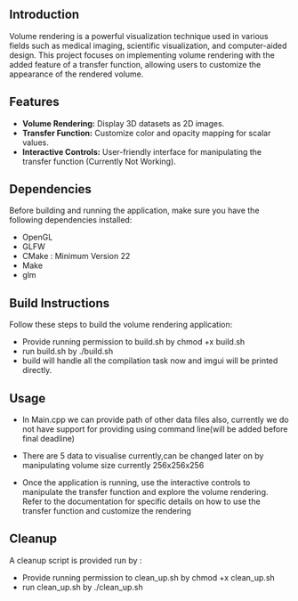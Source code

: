 ## Introduction

Volume rendering is a powerful visualization technique used in various fields such as medical imaging, scientific visualization, and computer-aided design. This project focuses on implementing volume rendering with the added feature of a transfer function, allowing users to customize the appearance of the rendered volume.

## Features

- **Volume Rendering:** Display 3D datasets as 2D images.
- **Transfer Function:** Customize color and opacity mapping for scalar values.
- **Interactive Controls:** User-friendly interface for manipulating the transfer function (Currently Not Working).

## Dependencies

Before building and running the application, make sure you have the following dependencies installed:

- OpenGL
- GLFW
- CMake : Minimum Version 22
- Make
- glm

## Build Instructions

Follow these steps to build the volume rendering application:
- Provide running permission to build.sh by chmod +x build.sh
- run build.sh by ./build.sh
- build will handle all the compilation task now and imgui will be printed directly.

## Usage
- In Main.cpp we can provide path of other data files also, currently we do not have support for providing using command line(will be added before final deadline)
- There are 5 data to visualise currently,can be changed later on by manipulating volume size currently 256x256x256

- Once the application is running, use the interactive controls to manipulate the transfer function and explore the volume rendering. Refer to the documentation for specific details on how to use the transfer function and customize the rendering
## Cleanup
A cleanup script is provided run by :
- Provide running permission to clean_up.sh by chmod +x clean_up.sh
- run clean_up.sh by ./clean_up.sh

